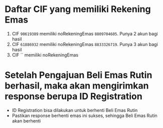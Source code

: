# Daftar CIF yang memiliki Rekening Emas

1. CIF `90619389` memiliki noRekeningEmas `8809704605`. Punya 2 akun bagi hasil
2. CIF `61886932` memiliki noRekeningEmas `8833326719`. Punya 3 akun bagi hasil
3. CIF `` memiliki noRekeningEmas

# Setelah Pengajuan Beli Emas Rutin berhasil, maka akan mengirimkan response berupa ID Registration

- ID Registration bisa dilakukan untuk berhenti Beli Emas Rutin
- Pastikan response berhenti emas ini sukses, sehingga Beli Emas Rutin akan berhenti

#
